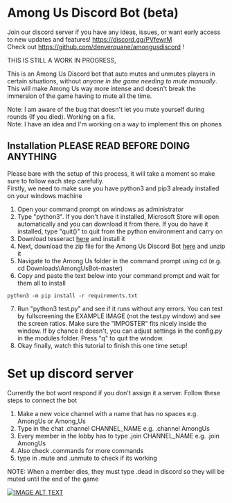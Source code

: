 # Among Us Discord Bot (beta)

Join our discord server if you have any ideas, issues, or want early access to new updates and features! https://discord.gg/PVfewrM<br />
Check out https://github.com/denverquane/amongusdiscord !

THIS IS STILL A WORK IN PROGRESS, 

This is an Among Us Discord bot that auto mutes and unmutes players in certain situations, without *anyone in the game needing to mute manually*. This will make Among Us way more intense and doesn't break the immersion of the game having to mute all the time.

Note: I am aware of the bug that doesn't let you mute yourself during rounds (If you died). Working on a fix.<br />
Note: I have an idea and I'm working on a way to implement this on phones

## Installation PLEASE READ BEFORE DOING ANYTHING

Please bare with the setup of this process, it will take a moment so make sure to follow each step carefully. <br />
Firstly, we need to make sure you have python3 and pip3 already installed on your windows machine

1) Open your command prompt on windows as administrator
2) Type "python3". If you don't have it installed, Microsoft Store will open automatically and you can download it from there. If you do have it installed, type "quit()" to quit from the python environment and carry on
3) Download tesseract <a href="https://digi.bib.uni-mannheim.de/tesseract/tesseract-ocr-w64-setup-v5.0.0-alpha.20200328.exe" download>here</a> and install it
4) Next, download the zip file for the Among Us Discord Bot <a href="https://github.com/alpharaoh/AmongUsBot/releases/download/amongusbot/AmongUsBot-master.zip" download>here</a> and unzip it
5) Navigate to the Among Us folder in the command prompt using cd (e.g. cd Downloads\AmongUsBot-master\)
6) Copy and paste the text below into your command prompt and wait for them all to install
``` 
python3 -m pip install -r requirements.txt
```
7) Run "python3 test.py" and see if it runs without any errors. You can test by fullscreening the EXAMPLE IMAGE (not the test.py window) and see the screen ratios. Make sure the "IMPOSTER" fits nicely inside the window. If by chance it doesn't, you can adjust settings in the config.py in the modules folder. Press "q" to quit the window.
8) Okay finally, watch this tutorial to finish this one time setup! 

# Set up discord server

Currently the bot wont respond if you don't assign it a server. Follow these steps to connect the bot

1) Make a new voice channel with a name that has no spaces e.g. AmongUs or Among_Us
2) Type in the chat .channel CHANNEL_NAME e.g. .channel AmongUs
3) Every member in the lobby has to type .join CHANNEL_NAME e.g. .join AmongUs
4) Also check .commands for more commands
5) type in .mute and .unmute to check if its working

NOTE: When a member dies, they must type .dead in discord so they will be muted until the end of the game

[![IMAGE ALT TEXT](https://i.imgur.com/VgEd7qa.jpg)](https://www.youtube.com/watch?v=TrBBLbwmQic "AMONG US Discord Mute Bot [Download and Setup Tutorial]")
